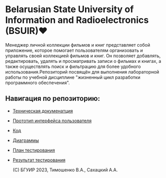 # Belarusian State University of Information and Radioelectronics (BSUIR)❤️

Менеджер личной коллекции фильмов и книг представляет собой приложение, которое помогает пользователям организовать и управлять своей коллекцией фильмов и книг. Он позволяет добавлять, редактировать, удалять и просматривать записи о фильмах и книгах, а также осуществлять поиск и фильтрацию для более удобного использования.Репозиторий посвящён для выполнения лабораторной работы по учебной дисциплине "жизненный цикл разработки программного обеспечения".

## Навигация по репозиторию:

- [Техническая докуменатция](SRS/Requires.md)
- [Прототип интерфейса пользователя](Mockup/Mockup.pdf)
- [Код](Code)
- [Диаграммы](Diagrams)
- [План тестирования](Test%20plan.md)
- [Результат тестирования](Test%20results.md)

  (С) БГУИР 2023, Тимошенко В.А., Сахацкий А.А.
